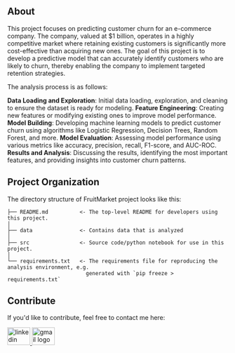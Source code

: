 ## About

This project focuses on predicting customer churn for an e-commerce company. The company, valued at $1 billion, operates in a highly competitive market where retaining existing customers is significantly more cost-effective than acquiring new ones. The goal of this project is to develop a predictive model that can accurately identify customers who are likely to churn, thereby enabling the company to implement targeted retention strategies.

The analysis process is as follows:

**Data Loading and Exploration**: Initial data loading, exploration, and cleaning to ensure the dataset is ready for modeling.
**Feature Engineering**: Creating new features or modifying existing ones to improve model performance.
**Model Building**: Developing machine learning models to predict customer churn using algorithms like Logistic Regression, Decision Trees, Random Forest, and more.
**Model Evaluation**: Assessing model performance using various metrics like accuracy, precision, recall, F1-score, and AUC-ROC.
**Results and Analysis**: Discussing the results, identifying the most important features, and providing insights into customer churn patterns.

## Project Organization

The directory structure of FruitMarket project looks like this:

    ├── README.md          <- The top-level README for developers using this project.
    │
    ├── data               <- Contains data that is analyzed
    │
    ├── src                <- Source code/python notebook for use in this project.
    │
    └── requirements.txt   <- The requirements file for reproducing the analysis environment, e.g.
                             generated with `pip freeze > requirements.txt`


## Contribute

If you'd like to contribute, feel free to contact me here:

<a href="hhttps://www.linkedin.com/in/naufal-amara-syihan-057a16301/" target="_blank">
    <img src="https://raw.githubusercontent.com/maurodesouza/profile-readme-generator/master/src/assets/icons/social/linkedin/default.svg" width="52" height="40" alt="linkedin logo"/>
  </a>
  <a href="mailto:ufalsyihan@gmail.com" target="_blank">
    <img src="https://raw.githubusercontent.com/maurodesouza/profile-readme-generator/master/src/assets/icons/social/gmail/default.svg"  width="52" height="40" alt="gmail logo"/>
  </a>